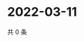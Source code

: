 # 2022-03-11

共 0 条

<!-- BEGIN WEIBO -->
<!-- 最后更新时间 Fri Mar 11 2022 12:01:32 GMT+0800 (China Standard Time) -->

<!-- END WEIBO -->

